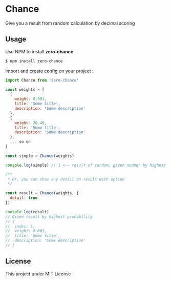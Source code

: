 # Chance

Give you a result from random calculation by decimal scoring

## Usage

Use NPM to install **zero-chance**

```bash
$ npm install zero-chance
```

Import and create config on your project :

```js
import Chance from 'zero-chance'

const weights = [
  {
    weight: 0.001,
    title: 'Some title',
    description: 'Some description'
  },
  {
    weight: 20.40,
    title: 'Some title',
    description: 'Some description'
  },
  ... so on
]

const simple = Chance(weights)

console.log(simple) // 1 <-- result of random, given number by highest probability

/**
 * Or, you can show any detail on result with option
 */

const result = Chance(weights, {
  detail: true
})

console.log(result)
// Given result by highest probability
// {
//  index: 1,
//  weight: 0.001,
//  title: 'Some title',
//  description: 'Some description'
// } 
```

## License

This project under MIT License
